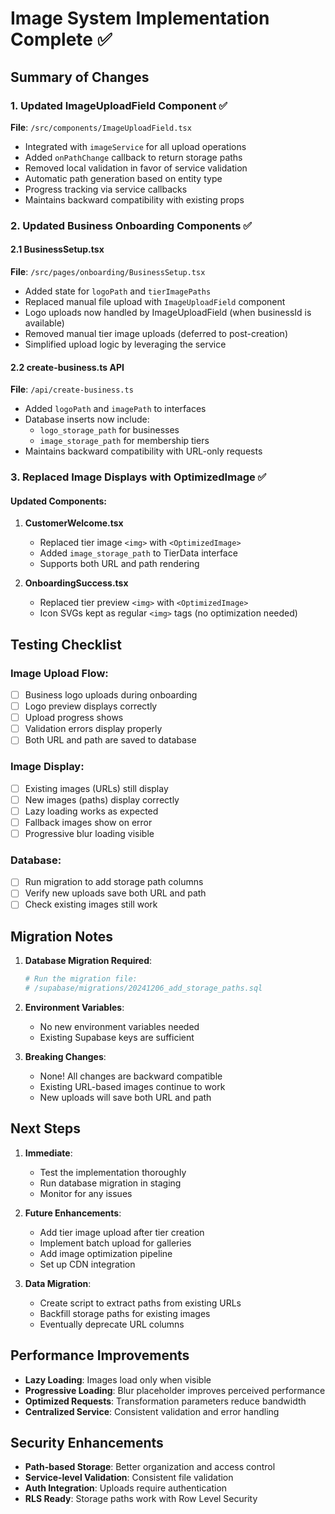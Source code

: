 # Image System Implementation Complete ✅

## Summary of Changes

### 1. Updated ImageUploadField Component ✅
**File**: `/src/components/ImageUploadField.tsx`

- Integrated with `imageService` for all upload operations
- Added `onPathChange` callback to return storage paths
- Removed local validation in favor of service validation
- Automatic path generation based on entity type
- Progress tracking via service callbacks
- Maintains backward compatibility with existing props

### 2. Updated Business Onboarding Components ✅

#### 2.1 BusinessSetup.tsx
**File**: `/src/pages/onboarding/BusinessSetup.tsx`

- Added state for `logoPath` and `tierImagePaths`
- Replaced manual file upload with `ImageUploadField` component
- Logo uploads now handled by ImageUploadField (when businessId is available)
- Removed manual tier image uploads (deferred to post-creation)
- Simplified upload logic by leveraging the service

#### 2.2 create-business.ts API
**File**: `/api/create-business.ts`

- Added `logoPath` and `imagePath` to interfaces
- Database inserts now include:
  - `logo_storage_path` for businesses
  - `image_storage_path` for membership tiers
- Maintains backward compatibility with URL-only requests

### 3. Replaced Image Displays with OptimizedImage ✅

#### Updated Components:
1. **CustomerWelcome.tsx**
   - Replaced tier image `<img>` with `<OptimizedImage>`
   - Added `image_storage_path` to TierData interface
   - Supports both URL and path rendering

2. **OnboardingSuccess.tsx**
   - Replaced tier preview `<img>` with `<OptimizedImage>`
   - Icon SVGs kept as regular `<img>` tags (no optimization needed)

## Testing Checklist

### Image Upload Flow:
- [ ] Business logo uploads during onboarding
- [ ] Logo preview displays correctly
- [ ] Upload progress shows
- [ ] Validation errors display properly
- [ ] Both URL and path are saved to database

### Image Display:
- [ ] Existing images (URLs) still display
- [ ] New images (paths) display correctly
- [ ] Lazy loading works as expected
- [ ] Fallback images show on error
- [ ] Progressive blur loading visible

### Database:
- [ ] Run migration to add storage path columns
- [ ] Verify new uploads save both URL and path
- [ ] Check existing images still work

## Migration Notes

1. **Database Migration Required**:
   ```bash
   # Run the migration file:
   # /supabase/migrations/20241206_add_storage_paths.sql
   ```

2. **Environment Variables**:
   - No new environment variables needed
   - Existing Supabase keys are sufficient

3. **Breaking Changes**:
   - None! All changes are backward compatible
   - Existing URL-based images continue to work
   - New uploads will save both URL and path

## Next Steps

1. **Immediate**:
   - Test the implementation thoroughly
   - Run database migration in staging
   - Monitor for any issues

2. **Future Enhancements**:
   - Add tier image upload after tier creation
   - Implement batch upload for galleries
   - Add image optimization pipeline
   - Set up CDN integration

3. **Data Migration**:
   - Create script to extract paths from existing URLs
   - Backfill storage paths for existing images
   - Eventually deprecate URL columns

## Performance Improvements

- **Lazy Loading**: Images load only when visible
- **Progressive Loading**: Blur placeholder improves perceived performance  
- **Optimized Requests**: Transformation parameters reduce bandwidth
- **Centralized Service**: Consistent validation and error handling

## Security Enhancements

- **Path-based Storage**: Better organization and access control
- **Service-level Validation**: Consistent file validation
- **Auth Integration**: Uploads require authentication
- **RLS Ready**: Storage paths work with Row Level Security